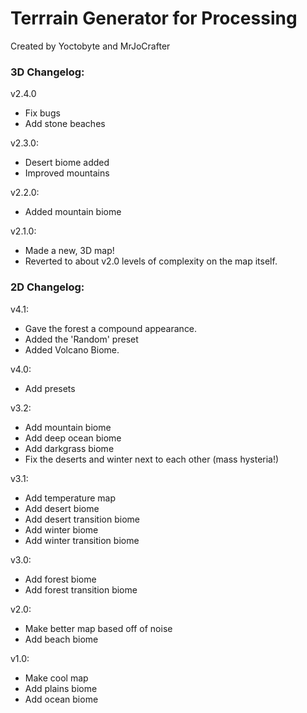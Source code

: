 # Terrrain Generator for Processing
Created by Yoctobyte and MrJoCrafter

### 3D Changelog:

v2.4.0
- Fix bugs
- Add stone beaches

v2.3.0:
- Desert biome added
- Improved mountains

v2.2.0:
- Added mountain biome

v2.1.0:
- Made a new, 3D map!
- Reverted to about v2.0 levels of complexity on the map itself.

### 2D Changelog:
v4.1:
- Gave the forest a compound appearance.
- Added the 'Random' preset
- Added Volcano Biome.

v4.0:
- Add presets

v3.2:
- Add mountain biome
- Add deep ocean biome 
- Add darkgrass biome
- Fix the deserts and winter next to each other (mass hysteria!)

v3.1:
- Add temperature map
- Add desert biome
- Add desert transition biome
- Add winter biome
- Add winter transition biome

v3.0:
- Add forest biome
- Add forest transition biome

v2.0:
- Make better map based off of noise
- Add beach biome

v1.0:
- Make cool map
- Add plains biome
- Add ocean biome
